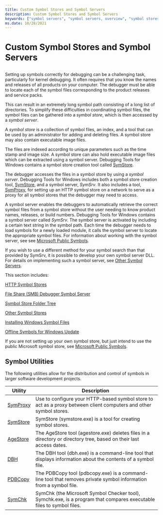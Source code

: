 ```yaml
---
title: Custom Symbol Stores and Symbol Servers
description: Custom Symbol Stores and Symbol Servers
keywords: ["symbol servers", "symbol servers, overview", "symbol stores", "symbol stores, overview", "SymSrv", "SymSrv, overview", "SymStore", "SymStore, overview"]
ms.date: 10/28/2021
---
```


# Custom Symbol Stores and Symbol Servers

## <span id="ddk_using_symbol_servers_and_symbol_stores_dbg"></span><span id="DDK_USING_SYMBOL_SERVERS_AND_SYMBOL_STORES_DBG"></span>

Setting up symbols correctly for debugging can be a challenging task, particularly for kernel debugging. It often requires that you know the names and releases of all products on your computer. The debugger must be able to locate each of the symbol files corresponding to the product releases and service packs.

This can result in an extremely long symbol path consisting of a long list of directories. To simplify these difficulties in coordinating symbol files, the symbol files can be gathered into a *symbol store*, which is then accessed by a *symbol server*.

A *symbol store* is a collection of symbol files, an index, and a tool that can be used by an administrator for adding and deleting files. A symbol store may also contain executable image files. 

The files are indexed according to unique parameters such as the time stamp and image size. A symbol store can also hold executable image files which can be extracted using a symbol server. Debugging Tools for Windows contains a symbol store creation tool called [SymStore](symstore.md).

The debugger accesses the files in a symbol store by using a *symbol server*. Debugging Tools for Windows includes both a symbol store creation tool, [SymStore](symstore.md), and a symbol server, *SymSrv*. It also includes a tool, [SymProxy](symproxy.md), for setting up an HTTP symbol store on a network to serve as a proxy for all symbol stores that the debugger may need to access.

A symbol server enables the debuggers to automatically retrieve the correct symbol files from a symbol store without the user needing to know product names, releases, or build numbers. Debugging Tools for Windows contains a symbol server called *SymSrv*. The symbol server is activated by including a certain text string in the symbol path. Each time the debugger needs to load symbols for a newly loaded module, it calls the symbol server to locate the appropriate symbol files. For information about working with the symbol server, see see [Microsoft Public Symbols](microsoft-public-symbols.md).

If you wish to use a different method for your symbol search than that provided by SymSrv, it is possible to develop your own symbol server DLL. For details on implementing such a symbol server, see [Other Symbol Servers](other-symbol-servers.md).

This section includes:

[HTTP Symbol Stores](http-symbol-stores.md)

[File Share (SMB) Debugger Symbol Server](file-share--smb--symbol-server.md)

[Symbol Store Folder Tree](symbol-store-folder-tree.md)

[Other Symbol Stores](other-symbol-stores.md)

[Installing Windows Symbol Files](installing-windows-symbol-files.md)

[Offline Symbols for Windows Update](symbols-windows-update.md)

If you are not setting up your own symbol store, but just intend to use the public Microsoft symbol store, see [Microsoft Public Symbols](microsoft-public-symbols.md).

## Symbol Utilities

The following utilities allow for the distribution and control of symbols in larger software development projects.

| Utility  | Description                                                                                                          |
|----------|----------------------------------------------------------------------------------------------------------------------|
| [SymProxy](symproxy.md) | Use to configure your HTTP-based symbol store to act as a proxy between client computers and other symbol stores.    |
| [SymStore](symstore.md) | SymStore (symstore.exe) is a tool for creating symbol stores.                                                        |
| [AgeStore](agestore.md) | The AgeStore tool (agestore.exe) deletes files in a directory or directory tree, based on their last access dates.   |
| [DBH](dbh.md)      | The DBH tool (dbh.exe) is a command-line tool that displays information about the contents of a symbol file.         |
| [PDBCopy](pdbcopy.md)  | The PDBCopy tool (pdbcopy.exe) is a command-line tool that removes private symbol information from a symbol file.    |
| [SymChk](symchk.md)   | SymChk (the Microsoft Symbol Checker tool), Symchk.exe, is a program that compares executable files to symbol files. |
